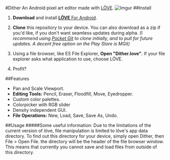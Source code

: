 #Dither
An Android pixel art editor made with [LÖVE](love2d.org).
![Imgur](http://i.imgur.com/L7wlgHm.jpg)
##Install
1. **Download** and install [**LÖVE** For Android](https://play.google.com/store/apps/details?id=org.love2d.android).

2. **Clone** this repository to your device. You can also download as a zip if you'd like, if you don't want seamless updates during alpha.
*(I recommend using [Pocket Git](https://play.google.com/store/apps/details?id=com.aor.pocketgit) to clone initially, and to pull for future updates. A decent free option on the Play Store is MGit)*

3. Using a file browser, like ES File Explorer, **Open "Dither.love"**. If your file explorer asks what application to use, choose LÖVE.

4. Profit?

##Features
- Pan and Scale Viewport.
- **Editing Tools:** Pencil, Eraser, Floodfill, Move, Eyedropper.
- Custom color palettes.
- Colorpicker with RGB slider
- Density independent GUI.
- **File Operations:**
New, Load, Save, Save As, Undo.

##Usage
#####Some useful information:
Due to the limitations of the current version of löve, file manipulation is limited to löve's app data directory. To find out this directory for your device, simply open Dither, then File > Open File. the directory will be the header of the file browser window. This means that currently you cannot save and load files from outside of this directory.
